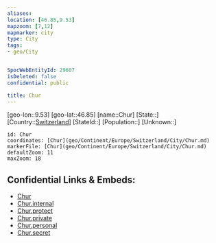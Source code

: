 ```yaml
---
aliases: 
location: [46.85,9.53]
mapzoom: [7,12] 
mapmarker: city 
type: City
tags:
- geo/City


SpocWebEntityId: 29607
isDeleted: false
confidential: public

title: Chur
---
```

[geo-lon::9.53]
[geo-lat::46.85]
[name::Chur]
[State::]
[Country::[Switzerland](geo/Continent/Europe/Switzerland.md)]
[StateId::]
[Population::]
[Unknown::]


```leaflet
id: Chur
coordinates: [Chur](geo/Continent/Europe/Switzerland/City/Chur.md)
markerFile: [Chur](geo/Continent/Europe/Switzerland/City/Chur.md)
defaultZoom: 11 
maxZoom: 18
```


## Confidential Links & Embeds: 
- [Chur](../../../../../../_public/geo/Continent/Europe/Switzerland/City/Chur.md) 
- [Chur.internal](../../../../../../_internal/geo/Continent/Europe/Switzerland/City/Chur.internal.md) 
- [Chur.protect](../../../../../../_protect/geo/Continent/Europe/Switzerland/City/Chur.protect.md) 
- [Chur.private](../../../../../../_private/geo/Continent/Europe/Switzerland/City/Chur.private.md) 
- [Chur.personal](../../../../../../_personal/geo/Continent/Europe/Switzerland/City/Chur.personal.md) 
- [Chur.secret](../../../../../../_secret/geo/Continent/Europe/Switzerland/City/Chur.secret.md) 
